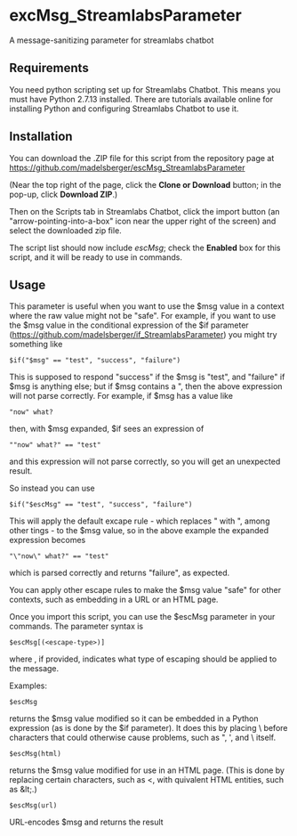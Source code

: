 # excMsg_StreamlabsParameter

A message-sanitizing parameter for streamlabs chatbot

## Requirements

You need python scripting set up for Streamlabs Chatbot.  This means you must
have Python 2.7.13 installed.  There are tutorials available online for
installing Python and configuring Streamlabs Chatbot to use it.

## Installation

You can download the .ZIP file for this script from the repository page at
https://github.com/madelsberger/escMsg_StreamlabsParameter

(Near the top right of the page, click the **Clone or Download** button; in the
pop-up, click **Download ZIP**.)

Then on the Scripts tab in Streamlabs Chatbot, click the import button (an
"arrow-pointing-into-a-box" icon near the upper right of the screen) and select
the downloaded zip file.

The script list should now include *escMsg*; check the **Enabled** box for this
script, and it will be ready to use in commands.

## Usage

This parameter is useful when you want to use the $msg value in a context
where the raw value might not be "safe".  For example, if you want to use the
$msg value in the conditional expression of the $if parameter
(https://github.com/madelsberger/if_StreamlabsParameter) you might try 
something like

    $if("$msg" == "test", "success", "failure")

This is supposed to respond "success" if the $msg is "test", and "failure" if
$msg is anything else; but if $msg contains a ", then the above expression
will not parse correctly.  For example, if $msg has a value like

    "now" what?

then, with $msg expanded, $if sees an expression of

    ""now" what?" == "test"

and this expression will not parse correctly, so you will get an unexpected
result.

So instead you can use

    $if("$escMsg" == "test", "success", "failure")

This will apply the default excape rule - which replaces " with \", among
other tings - to the $msg value, so in the above example the expanded
expression becomes

    "\"now\" what?" == "test"

which is parsed correctly and returns "failure", as expected.

You can apply other escape rules to make the $msg value "safe" for other
contexts, such as embedding in a URL or an HTML page.

Once you import this script, you can use the $escMsg parameter in your
commands.  The parameter syntax is

    $escMsg[(<escape-type>)]

where <escape-type>, if provided, indicates what type of escaping should be
applied to the message.

Examples:

    $escMsg

returns the $msg value modified so it can be embedded in a Python expression
(as is done by the $if parameter).  It does this by placing \ before characters
that could otherwise cause problems, such as ", ', and \ itself.

    $escMsg(html)

returns the $msg value modified for use in an HTML page.  (This is done by
replacing certain characters, such as &lt;, with quivalent HTML entities, such
as &amp;lt;.)

    $escMsg(url)

URL-encodes $msg and returns the result
